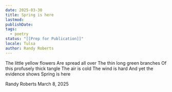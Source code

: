 ```yaml
---
date: 2025-03-30
title: Spring is here
lastmod: 
publishDate: 
tags:
  - poetry
status: "[[Prep for Publication]]"
locale: Tulsa
author: Randy Roberts
---
```

The little yellow flowers
Are spread all over
The thin long green branches
Of this profusely thick tangle
The air is cold
The wind is hard
And yet the evidence shows
Spring is here

Randy Roberts March 8, 2025
